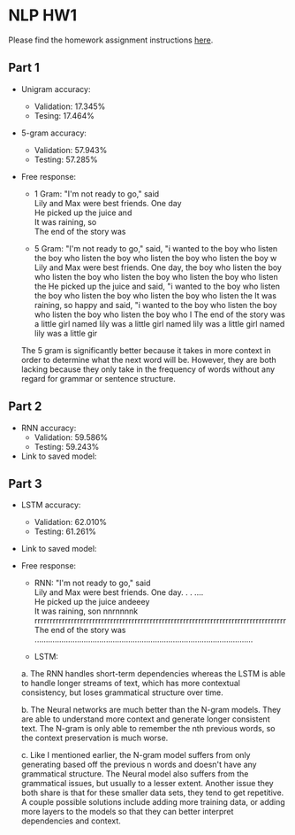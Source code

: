 # NLP HW1

Please find the homework assignment instructions [here](https://docs.google.com/document/d/1K8s_Ecms0cIqRO1PKPFs2bfFVFfZpc1nFoEhtxRlCaM/edit?tab=t.0).

## Part 1
* Unigram accuracy: 
    - Validation: 17.345%
    - Tesing:     17.464%
* 5-gram accuracy:
    - Validation: 57.943%
    - Testing:    57.285% 
* Free response:
    - 1 Gram: 
        <BOS>"I'm not ready to go," said                                                                                                    
        <BOS>Lily and Max were best friends. One day                                                                                                    
        <BOS>He picked up the juice and                                                                                                    
        <BOS>It was raining, so                                                                                                    
        <BOS>The end of the story was

    - 5 Gram:
        <BOS>"I'm not ready to go," said, "i wanted to the boy who listen the boy who listen the boy who listen the boy who listen the boy w
        <BOS>Lily and Max were best friends. One day, the boy who listen the boy who listen the boy who listen the boy who listen the boy who listen the
        <BOS>He picked up the juice and said, "i wanted to the boy who listen the boy who listen the boy who listen the boy who listen the 
        <BOS>It was raining, so happy and said, "i wanted to the boy who listen the boy who listen the boy who listen the boy who l
        <BOS>The end of the story was a little girl named lily was a little girl named lily was a little girl named lily was a little gir

    The 5 gram is significantly better because it takes in more context in order to determine what the next word will be. However, they are both lacking because they only take in the frequency of words without any regard for grammar or sentence structure.


## Part 2
* RNN accuracy:
    - Validation: 59.586%
    - Testing:    59.243%
* Link to saved model:

## Part 3
* LSTM accuracy: 
    - Validation: 62.010%
    - Testing:    61.261%
* Link to saved model:
* Free response:
    - RNN:
        <BOS>"I'm not ready to go," said                                                                                                    
        <BOS>Lily and Max were best friends. One day.  .  . ....                                                                                        
        <BOS>He picked up the juice andeeey                                                                                                
        <BOS>It was raining, son nnrnnnnk       rrrrrrrrrrrrrrrrrrrrrrrrrrrrrrrrrrrrrrrrrrrrrrrrrrrrrrrrrrrrrrrrrrrrrrrrrrrrrrrrrrr
        <BOS>The end of the story was  ..................................................................................................

    - LSTM:
    
    a. The RNN handles short-term dependencies whereas the LSTM is able to handle longer streams of text, which has more contextual consistency, but loses grammatical structure over time.

    b. The Neural networks are much better than the N-gram models. They are able to understand more context and generate longer consistent text. The N-gram is only able to remember the nth previous words, so the context preservation is much worse.

    c. Like I mentioned earlier, the N-gram model suffers from only generating based off the previous n words and doesn't have any grammatical structure. The Neural model also suffers from the grammatical issues, but usually to a lesser extent. Another issue they both share is that for these smaller data sets, they tend to get repetitive. A couple possible solutions include adding more training data, or adding more layers to the models so that they can better interpret dependencies and context.
